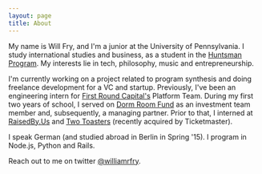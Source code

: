 ```yaml
---
layout: page
title: About
---
```


My name is Will Fry, and I'm a junior at the University of Pennsylvania. I study international studies and business, as a student in the [Huntsman Program](http://huntsman.upenn.edu/). My interests lie in tech, philosophy, music and entrepreneurship.

I'm currently working on a project related to program synthesis and doing freelance development for a VC and startup. Previously, I've been an engineering intern for [First Round Capital's](http://firstround.com/) Platform Team. During my first two years of school, I served on [Dorm Room Fund](http://dormroomfund.com/) as an investment team member and, subsequently, a managing partner. Prior to that, I interned at [RaisedBy.Us](http://raisedby.us/) and [Two Toasters](http://twotoasters.com) (recently acquired by Ticketmaster).


I speak German (and studied abroad in Berlin in Spring '15). I program in Node.js, Python and Rails.

Reach out to me on twitter [@williamrfry](http://twitter.com/williamrfry).
